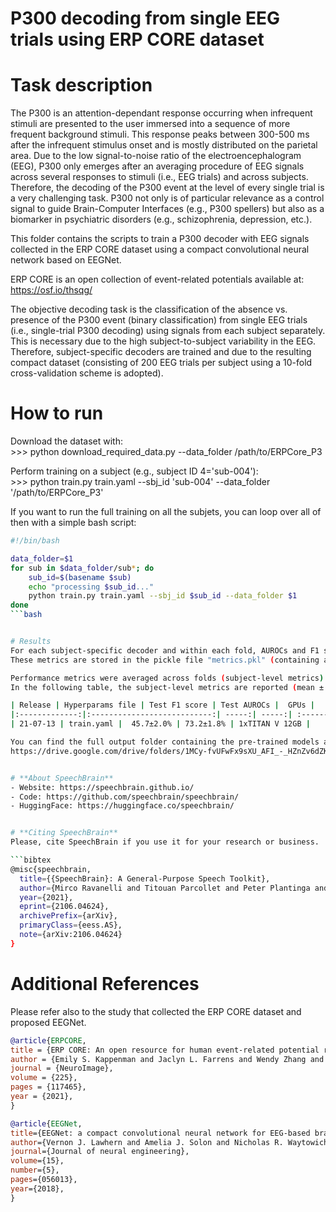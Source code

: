 # P300 decoding from single EEG trials using ERP CORE dataset
# Task description
The P300 is an attention-dependant response occurring when infrequent stimuli are presented to the user immersed into a sequence of more frequent background stimuli. 
This response peaks between 300-500 ms after the infrequent stimulus onset and is mostly distributed on the parietal area. Due to the low signal-to-noise ratio of the electroencephalogram (EEG), P300 only emerges after an averaging procedure of EEG signals across several responses to stimuli (i.e., EEG trials) and across subjects. 
Therefore, the decoding of the P300 event at the level of every single trial is a very challenging task. 
P300 not only is of particular relevance as a control signal to guide Brain-Computer Interfaces (e.g., P300 spellers) but also as a biomarker in psychiatric disorders (e.g., schizophrenia, depression, etc.).

This folder contains the scripts to train a P300 decoder with EEG signals collected in the ERP CORE dataset using a compact convolutional neural network based on EEGNet.

ERP CORE is an open collection of event-related potentials available at: https://osf.io/thsqg/

The objective decoding task is the classification of the absence vs. presence of the P300 event (binary classification) from single EEG trials (i.e., single-trial P300 decoding) using signals from each subject separately. 
This is necessary due to the high subject-to-subject variability in the EEG. 
Therefore, subject-specific decoders are trained and due to the resulting compact dataset (consisting of 200 EEG trials per subject using a 10-fold cross-validation scheme is adopted).

# How to run
Download the dataset with: \
\>>> python download_required_data.py --data_folder /path/to/ERPCore_P3 

Perform training on a subject (e.g., subject ID 4='sub-004'): \
\>>> python train.py train.yaml --sbj_id 'sub-004' --data_folder '/path/to/ERPCore_P3'

If you want to run the full training on all the subjets, you can loop over all of then with a simple bash script:

```bash
#!/bin/bash

data_folder=$1
for sub in $data_folder/sub*; do
    sub_id=$(basename $sub)
    echo "processing $sub_id..."
    python train.py train.yaml --sbj_id $sub_id --data_folder $1
done
```bash


# Results
For each subject-specific decoder and within each fold, AUROCs and F1 scores were computed on the test set. 
These metrics are stored in the pickle file "metrics.pkl" (containing a ndarray with loss, F1 and AUROC for each fold within each row, with this order). 

Performance metrics were averaged across folds (subject-level metrics). 
In the following table, the subject-level metrics are reported (mean ± standard error of the mean across subjects).

| Release | Hyperparams file | Test F1 score | Test AUROCs |  GPUs |
|:-------------:|:---------------------------:| -----:| -----:| :-----------:|
| 21-07-13 | train.yaml |  45.7±2.0% | 73.2±1.8% | 1xTITAN V 12GB |

You can find the full output folder containing the pre-trained models and logs here (sub-004):
https://drive.google.com/drive/folders/1MCy-fvUFwFx9sXU_AFI_-_HZnZv6dZKF?usp=sharing


# **About SpeechBrain**
- Website: https://speechbrain.github.io/
- Code: https://github.com/speechbrain/speechbrain/
- HuggingFace: https://huggingface.co/speechbrain/


# **Citing SpeechBrain**
Please, cite SpeechBrain if you use it for your research or business.

```bibtex
@misc{speechbrain,
  title={{SpeechBrain}: A General-Purpose Speech Toolkit},
  author={Mirco Ravanelli and Titouan Parcollet and Peter Plantinga and Aku Rouhe and Samuele Cornell and Loren Lugosch and Cem Subakan and Nauman Dawalatabad and Abdelwahab Heba and Jianyuan Zhong and Ju-Chieh Chou and Sung-Lin Yeh and Szu-Wei Fu and Chien-Feng Liao and Elena Rastorgueva and François Grondin and William Aris and Hwidong Na and Yan Gao and Renato De Mori and Yoshua Bengio},
  year={2021},
  eprint={2106.04624},
  archivePrefix={arXiv},
  primaryClass={eess.AS},
  note={arXiv:2106.04624}
}
```

# **Additional References**
Please refer also to the study that collected the ERP CORE dataset and proposed EEGNet.
```bibtex
@article{ERPCORE,
title = {ERP CORE: An open resource for human event-related potential research},
author = {Emily S. Kappenman and Jaclyn L. Farrens and Wendy Zhang and Andrew X. Stewart and Steven J. Luck},
journal = {NeuroImage},
volume = {225},
pages = {117465},
year = {2021},
}
```
```bibtex
@article{EEGNet,
title={EEGNet: a compact convolutional neural network for EEG-based brain--computer interfaces},
author={Vernon J. Lawhern and Amelia J. Solon and Nicholas R. Waytowich and Stephen M. Gordon and Chou P. Hung and Brent J. Lance},
journal={Journal of neural engineering},
volume={15},
number={5},
pages={056013},
year={2018},
}
```


